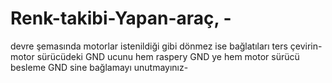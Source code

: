 # Renk-takibi-Yapan-araç, -
devre şemasında motorlar istenildiği gibi dönmez ise  bağlatıları ters çevirin-
motor sürücüdeki GND ucunu hem raspery GND ye hem motor sürücü besleme GND sine bağlamayı unutmayınız-
